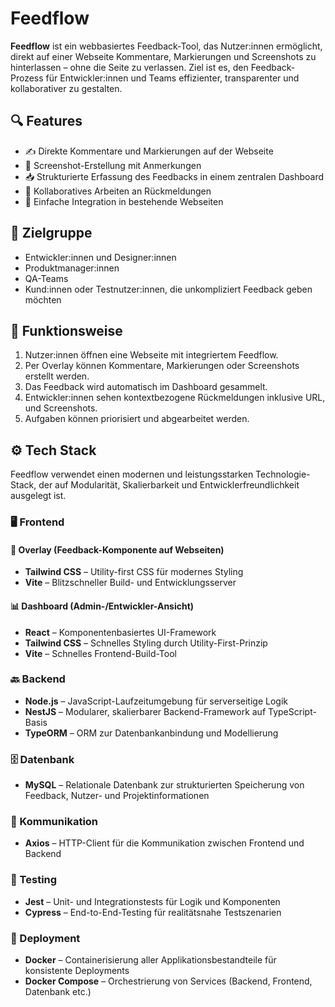 # Feedflow

**Feedflow** ist ein webbasiertes Feedback-Tool, das Nutzer:innen ermöglicht, direkt auf einer Webseite Kommentare, Markierungen und Screenshots zu hinterlassen – ohne die Seite zu verlassen. Ziel ist es, den Feedback-Prozess für Entwickler:innen und Teams effizienter, transparenter und kollaborativer zu gestalten.

## 🔍 Features

- ✍️ Direkte Kommentare und Markierungen auf der Webseite
- 📸 Screenshot-Erstellung mit Anmerkungen
- 📥 Strukturierte Erfassung des Feedbacks in einem zentralen Dashboard
- 👥 Kollaboratives Arbeiten an Rückmeldungen
- 🚀 Einfache Integration in bestehende Webseiten

## 🎯 Zielgruppe

- Entwickler:innen und Designer:innen
- Produktmanager:innen
- QA-Teams
- Kund:innen oder Testnutzer:innen, die unkompliziert Feedback geben möchten

## 🧩 Funktionsweise

1. Nutzer:innen öffnen eine Webseite mit integriertem Feedflow.
2. Per Overlay können Kommentare, Markierungen oder Screenshots erstellt werden.
3. Das Feedback wird automatisch im Dashboard gesammelt.
4. Entwickler:innen sehen kontextbezogene Rückmeldungen inklusive URL, und Screenshots.
5. Aufgaben können priorisiert und abgearbeitet werden.

## ⚙️ Tech Stack

Feedflow verwendet einen modernen und leistungsstarken Technologie-Stack, der auf Modularität, Skalierbarkeit und Entwicklerfreundlichkeit ausgelegt ist.

### 🖥️ Frontend

#### 📌 Overlay (Feedback-Komponente auf Webseiten)

- **Tailwind CSS** – Utility-first CSS für modernes Styling
- **Vite** – Blitzschneller Build- und Entwicklungsserver

#### 📊 Dashboard (Admin-/Entwickler-Ansicht)

- **React** – Komponentenbasiertes UI-Framework
- **Tailwind CSS** – Schnelles Styling durch Utility-First-Prinzip
- **Vite** – Schnelles Frontend-Build-Tool

### 🔙 Backend

- **Node.js** – JavaScript-Laufzeitumgebung für serverseitige Logik
- **NestJS** – Modularer, skalierbarer Backend-Framework auf TypeScript-Basis
- **TypeORM** – ORM zur Datenbankanbindung und Modellierung

### 🗄️ Datenbank

- **MySQL** – Relationale Datenbank zur strukturierten Speicherung von Feedback, Nutzer- und Projektinformationen

### 🔄 Kommunikation

- **Axios** – HTTP-Client für die Kommunikation zwischen Frontend und Backend

### 🧪 Testing

- **Jest** – Unit- und Integrationstests für Logik und Komponenten
- **Cypress** – End-to-End-Testing für realitätsnahe Testszenarien

### 🚀 Deployment

- **Docker** – Containerisierung aller Applikationsbestandteile für konsistente Deployments
- **Docker Compose** – Orchestrierung von Services (Backend, Frontend, Datenbank etc.)

